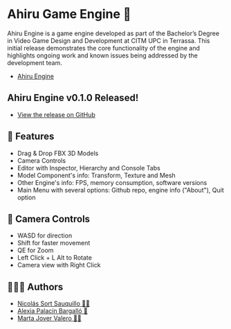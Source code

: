 # Ahiru Game Engine 🥡
Ahiru Engine is a game engine developed as part of the Bachelor’s Degree in Video Game Design and Development at CITM UPC in Terrassa. This initial release demonstrates the core functionality of the engine and highlights ongoing work and known issues being addressed by the development team.

- [Ahiru Engine](https://github.com/kuroi-ahiru/ahiru-engine)

## Ahiru Engine v0.1.0 Released! 
- [View the release on GitHub](https://github.com/kuroi-ahiru/ahiru-engine/releases/tag/alpha)

## 🦆 Features
- Drag & Drop FBX 3D Models
- Camera Controls
- Editor with Inspector, Hierarchy and Console Tabs
- Model Component's info: Transform, Texture and Mesh
- Other Engine's info: FPS, memory consumption, software versions
- Main Menu with several options: Github repo, engine info ("About"), Quit option

## 📸 Camera Controls
- WASD for direction
- Shift for faster movement
- QE for Zoom
- Left Click + L Alt to Rotate
- Camera view with Right Click

## 👩‍👩‍👦 Authors
- [Nicolás Sort Sauquillo 🍆💦](https://github.com/nsortsauquillo)
- [Alexia Palacín Bargalló 🚬](https://github.com/Apb8)
- [Marta Jover Valero 🐱‍🐉](https://github.com/MartaGnarta)

